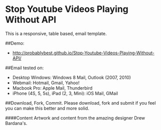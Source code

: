 Stop Youtube Videos Playing Without API
==============================

This is a responsive, table based, email template.

##Demo:

- http://probablybest.github.io/Stop-Youtube-Videos-Playing-Without-API/

##Email tested on:

- Desktop Windows: Windows 8 Mail, Outlook (2007, 2010)
- Webmail: Hotmail, Gmail, Yahoo!
- Macbook Pro: Apple Mail, Thunderbird
- iPhone (4S, 5, 5s), iPad (2, 3, Mini): iOS Mail, GMail
	
##Download, Fork, Commit.
Please download, fork and submit if you feel you can make this better and more solid.

####Content
Artwork and content from the amazing designer Drew Bardana's.